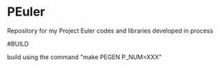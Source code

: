 # PEuler
Repository for my Project Euler codes and libraries developed in process

#BUILD

build using the command "make PEGEN P_NUM=XXX"
